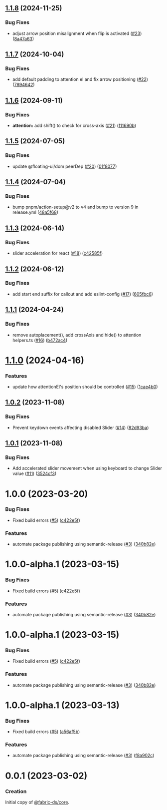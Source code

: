 ## [1.1.8](https://github.com/warp-ds/core/compare/v1.1.7...v1.1.8) (2024-11-25)


### Bug Fixes

* adjust arrow position misalignment when flip is activated ([#23](https://github.com/warp-ds/core/issues/23)) ([8a47a63](https://github.com/warp-ds/core/commit/8a47a63a47dfa43dd11247aaf59e0c47dc84d432))

## [1.1.7](https://github.com/warp-ds/core/compare/v1.1.6...v1.1.7) (2024-10-04)


### Bug Fixes

* add default padding to attention el and fix arrow positioning ([#22](https://github.com/warp-ds/core/issues/22)) ([7894642](https://github.com/warp-ds/core/commit/7894642cea7257f0c157a97ce5f606022a7febb7))

## [1.1.6](https://github.com/warp-ds/core/compare/v1.1.5...v1.1.6) (2024-09-11)


### Bug Fixes

* **attention:** add shift() to check for cross-axis ([#21](https://github.com/warp-ds/core/issues/21)) ([f11690b](https://github.com/warp-ds/core/commit/f11690b0ee0d689088b0ff5837053e7711e37e18))

## [1.1.5](https://github.com/warp-ds/core/compare/v1.1.4...v1.1.5) (2024-07-05)


### Bug Fixes

* update @floating-ui/dom peerDep ([#20](https://github.com/warp-ds/core/issues/20)) ([01f8077](https://github.com/warp-ds/core/commit/01f807776dc30a00e484e2c3fc2dd49885cca477))

## [1.1.4](https://github.com/warp-ds/core/compare/v1.1.3...v1.1.4) (2024-07-04)


### Bug Fixes

* bump pnpm/action-setup@v2 to v4 and bump to version 9 in release.yml ([48a5f68](https://github.com/warp-ds/core/commit/48a5f68fbe975b35c1b6fa148a9ea58018de40d6))

## [1.1.3](https://github.com/warp-ds/core/compare/v1.1.2...v1.1.3) (2024-06-14)


### Bug Fixes

* slider acceleration for react ([#18](https://github.com/warp-ds/core/issues/18)) ([c42585f](https://github.com/warp-ds/core/commit/c42585fe953abb109f92bcf89c47582883b4bf2a))

## [1.1.2](https://github.com/warp-ds/core/compare/v1.1.1...v1.1.2) (2024-06-12)


### Bug Fixes

* add start end suffix for callout and add eslint-config ([#17](https://github.com/warp-ds/core/issues/17)) ([605fbc6](https://github.com/warp-ds/core/commit/605fbc6bb563acb4b7141ba77b7b5d86b378311a))

## [1.1.1](https://github.com/warp-ds/core/compare/v1.1.0...v1.1.1) (2024-04-24)


### Bug Fixes

* remove autoplacement(), add crossAxis and hide() to attention helpers.ts ([#16](https://github.com/warp-ds/core/issues/16)) ([b472ac4](https://github.com/warp-ds/core/commit/b472ac4dab798f618f349ac126546e86e852f8c7))

# [1.1.0](https://github.com/warp-ds/core/compare/v1.0.2...v1.1.0) (2024-04-16)


### Features

* update how attentionEl's position should be controlled ([#15](https://github.com/warp-ds/core/issues/15)) ([1cae4b0](https://github.com/warp-ds/core/commit/1cae4b0124cc19e1316b3757cdc2376ac375dad9))

## [1.0.2](https://github.com/warp-ds/core/compare/v1.0.1...v1.0.2) (2023-11-08)


### Bug Fixes

* Prevent keydown events affecting disabled Slider ([#14](https://github.com/warp-ds/core/issues/14)) ([82d93ba](https://github.com/warp-ds/core/commit/82d93ba51f9c6eaa9fb5ac6778a2ba8b95616527))

## [1.0.1](https://github.com/warp-ds/core/compare/v1.0.0...v1.0.1) (2023-11-08)


### Bug Fixes

* Add accelerated slider movement when using keyboard to change Slider value ([#11](https://github.com/warp-ds/core/issues/11)) ([3524cf3](https://github.com/warp-ds/core/commit/3524cf36a5b04040d72d3d7e9060d232a12eb0b3))

# 1.0.0 (2023-03-20)


### Bug Fixes

* Fixed build errors ([#5](https://github.com/warp-ds/core/issues/5)) ([c422e5f](https://github.com/warp-ds/core/commit/c422e5f8ed04646f309dd6e62d5275d2e4cc81cc))


### Features

* automate package publishing using semantic-release ([#3](https://github.com/warp-ds/core/issues/3)) ([340b82e](https://github.com/warp-ds/core/commit/340b82e971b5ae9ab43e99755bf658e926f52d55))

# 1.0.0-alpha.1 (2023-03-15)


### Bug Fixes

* Fixed build errors ([#5](https://github.com/warp-ds/core/issues/5)) ([c422e5f](https://github.com/warp-ds/core/commit/c422e5f8ed04646f309dd6e62d5275d2e4cc81cc))


### Features

* automate package publishing using semantic-release ([#3](https://github.com/warp-ds/core/issues/3)) ([340b82e](https://github.com/warp-ds/core/commit/340b82e971b5ae9ab43e99755bf658e926f52d55))

# 1.0.0-alpha.1 (2023-03-15)


### Bug Fixes

* Fixed build errors ([#5](https://github.com/warp-ds/core/issues/5)) ([c422e5f](https://github.com/warp-ds/core/commit/c422e5f8ed04646f309dd6e62d5275d2e4cc81cc))


### Features

* automate package publishing using semantic-release ([#3](https://github.com/warp-ds/core/issues/3)) ([340b82e](https://github.com/warp-ds/core/commit/340b82e971b5ae9ab43e99755bf658e926f52d55))

# 1.0.0-alpha.1 (2023-03-13)


### Bug Fixes

* Fixed build errors ([#5](https://github.com/warp-ds/core/issues/5)) ([a56af5b](https://github.com/warp-ds/core/commit/a56af5b1d39489769ac6afcd9255bbc4d5874281))


### Features

* automate package publishing using semantic-release ([#3](https://github.com/warp-ds/core/issues/3)) ([f8a902c](https://github.com/warp-ds/core/commit/f8a902cf5b11db9f942848a2a6c3b67375cf688c))

# 0.0.1 (2023-03-02)


### Creation
Initial copy of [@fabric-ds/core](https://github.com/fabric-ds/core/).

